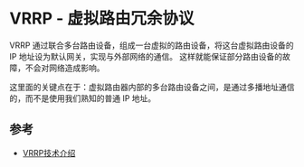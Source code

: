 # VRRP - 虚拟路由冗余协议

VRRP 通过联合多台路由设备，组成一台虚拟的路由设备，将这台虚拟路由设备的 IP 地址设为默认网关，实现与外部网络的通信。
这样就能保证部分路由设备的故障，不会对网络造成影响。

这里面的关键点在于：虚拟路由器内部的多台路由设备之间，是通过多播地址通信的，而不是使用我们熟知的普通 IP 地址。


## 参考

- [VRRP技术介绍](http://www.h3c.com/CN/D_200904/631528_30003_0.htm)
